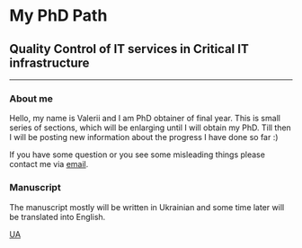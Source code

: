 # My PhD Path
## Quality Control of IT services in Critical IT infrastructure

---
### About me

Hello, my name is Valerii and I am PhD obtainer of final year. This is small series of sections, which will be enlarging until I will obtain my PhD. Till then I will be posting new information about the progress I have done so far :)

If you have some question or you see some misleading things please contact me via [email](mailto:klevalera@gmail.com).

### Manuscript

The manuscript mostly will be written in Ukrainian and some time later will be translated into English.

[UA](lang/ua/index.md)